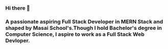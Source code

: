 ### Hi there 👋


### A passionate aspiring Full Stack Developer in MERN Stack and shaped by Masai School's.Though I hold Bachelor's degree in Computer Science, I aspire to work as a Full Stack Web Devloper.
<!--
**Harshsanas/Harshsanas** is a ✨ _special_ ✨ repository because its `README.md` (this file) appears on your GitHub profile.

Here are some ideas to get you started:

- 🔭 I’m currently working on ...
- 🌱 I’m currently learning ...
- 👯 I’m looking to collaborate on ...
- 🤔 I’m looking for help with ...
- 💬 Ask me about ...
- 📫 How to reach me: ...
- 😄 Pronouns: ...
- ⚡ Fun fact: ...
-->
